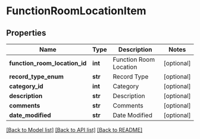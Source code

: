 # FunctionRoomLocationItem

## Properties
Name | Type | Description | Notes
------------ | ------------- | ------------- | -------------
**function_room_location_id** | **int** | Function Room Location | [optional] 
**record_type_enum** | **str** | Record Type | [optional] 
**category_id** | **int** | Category | [optional] 
**description** | **str** | Description | [optional] 
**comments** | **str** | Comments | [optional] 
**date_modified** | **str** | Date Modified | [optional] 

[[Back to Model list]](../README.md#documentation-for-models) [[Back to API list]](../README.md#documentation-for-api-endpoints) [[Back to README]](../README.md)


